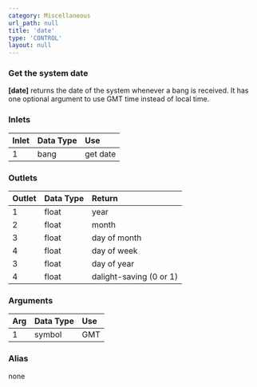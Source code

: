 ```yaml
---
category: Miscellaneous
url_path: null
title: 'date'
type: 'CONTROL'
layout: null
---
```


### Get the system date

**[date]** returns the date of the system whenever a bang is received. It has one optional argument to use GMT time instead of local time.

### Inlets

| Inlet | Data Type | Use      |
|:------|:----------|:---------|
| 1     | bang      | get date |


### Outlets

| Outlet | Data Type | Return                  |
|:-------|:----------|:------------------------|
| 1      | float     | year                    |
| 2      | float     | month                   |
| 3      | float     | day of month            |
| 4      | float     | day of week             |
| 3      | float     | day of year             |
| 4      | float     | dalight-saving (0 or 1) |

### Arguments

| Arg | Data Type | Use      |
|:----|:----------|:---------|
| 1   | symbol    | GMT      |

### Alias 

none
